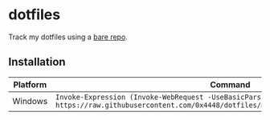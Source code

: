 # dotfiles

Track my dotfiles using a [bare repo](https://www.atlassian.com/git/tutorials/dotfiles).


## Installation

| Platform | Command |
| --- | --- |
| Windows | `Invoke-Expression (Invoke-WebRequest -UseBasicParsing https://raw.githubusercontent.com/0x4448/dotfiles/main/bootstrap/windows.ps1).Content` |
